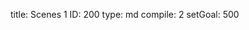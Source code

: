 title:          Scenes 1
ID:             200
type:           md
compile:        2
setGoal:        500


